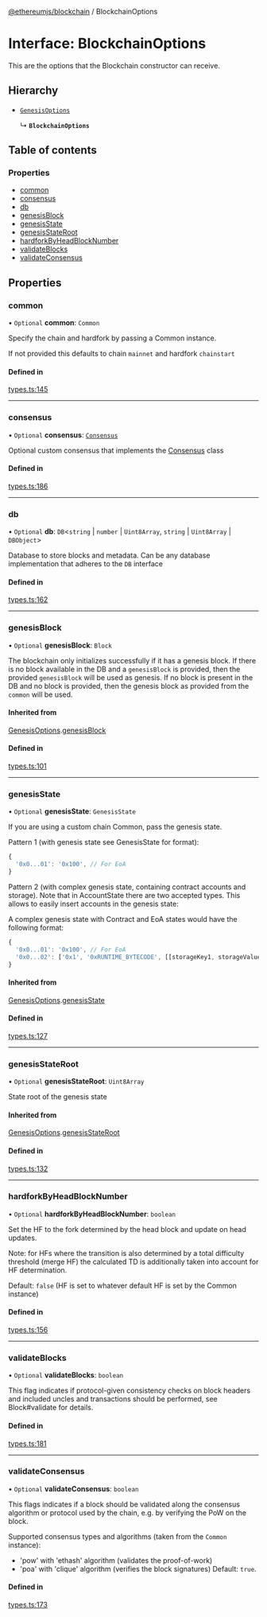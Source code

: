 [@ethereumjs/blockchain](../README.md) / BlockchainOptions

# Interface: BlockchainOptions

This are the options that the Blockchain constructor can receive.

## Hierarchy

- [`GenesisOptions`](GenesisOptions.md)

  ↳ **`BlockchainOptions`**

## Table of contents

### Properties

- [common](BlockchainOptions.md#common)
- [consensus](BlockchainOptions.md#consensus)
- [db](BlockchainOptions.md#db)
- [genesisBlock](BlockchainOptions.md#genesisblock)
- [genesisState](BlockchainOptions.md#genesisstate)
- [genesisStateRoot](BlockchainOptions.md#genesisstateroot)
- [hardforkByHeadBlockNumber](BlockchainOptions.md#hardforkbyheadblocknumber)
- [validateBlocks](BlockchainOptions.md#validateblocks)
- [validateConsensus](BlockchainOptions.md#validateconsensus)

## Properties

### common

• `Optional` **common**: `Common`

Specify the chain and hardfork by passing a Common instance.

If not provided this defaults to chain `mainnet` and hardfork `chainstart`

#### Defined in

[types.ts:145](https://github.com/ethereumjs/ethereumjs-monorepo/blob/master/packages/blockchain/src/types.ts#L145)

___

### consensus

• `Optional` **consensus**: [`Consensus`](Consensus.md)

Optional custom consensus that implements the [Consensus](Consensus.md) class

#### Defined in

[types.ts:186](https://github.com/ethereumjs/ethereumjs-monorepo/blob/master/packages/blockchain/src/types.ts#L186)

___

### db

• `Optional` **db**: `DB`<`string` \| `number` \| `Uint8Array`, `string` \| `Uint8Array` \| `DBObject`\>

Database to store blocks and metadata.
Can be any database implementation that adheres to the `DB` interface

#### Defined in

[types.ts:162](https://github.com/ethereumjs/ethereumjs-monorepo/blob/master/packages/blockchain/src/types.ts#L162)

___

### genesisBlock

• `Optional` **genesisBlock**: `Block`

The blockchain only initializes successfully if it has a genesis block. If
there is no block available in the DB and a `genesisBlock` is provided,
then the provided `genesisBlock` will be used as genesis. If no block is
present in the DB and no block is provided, then the genesis block as
provided from the `common` will be used.

#### Inherited from

[GenesisOptions](GenesisOptions.md).[genesisBlock](GenesisOptions.md#genesisblock)

#### Defined in

[types.ts:101](https://github.com/ethereumjs/ethereumjs-monorepo/blob/master/packages/blockchain/src/types.ts#L101)

___

### genesisState

• `Optional` **genesisState**: `GenesisState`

If you are using a custom chain Common, pass the genesis state.

Pattern 1 (with genesis state see GenesisState for format):

```javascript
{
  '0x0...01': '0x100', // For EoA
}
```

Pattern 2 (with complex genesis state, containing contract accounts and storage).
Note that in AccountState there are two
accepted types. This allows to easily insert accounts in the genesis state:

A complex genesis state with Contract and EoA states would have the following format:

```javascript
{
  '0x0...01': '0x100', // For EoA
  '0x0...02': ['0x1', '0xRUNTIME_BYTECODE', [[storageKey1, storageValue1], [storageKey2, storageValue2]]] // For contracts
}
```

#### Inherited from

[GenesisOptions](GenesisOptions.md).[genesisState](GenesisOptions.md#genesisstate)

#### Defined in

[types.ts:127](https://github.com/ethereumjs/ethereumjs-monorepo/blob/master/packages/blockchain/src/types.ts#L127)

___

### genesisStateRoot

• `Optional` **genesisStateRoot**: `Uint8Array`

State root of the genesis state

#### Inherited from

[GenesisOptions](GenesisOptions.md).[genesisStateRoot](GenesisOptions.md#genesisstateroot)

#### Defined in

[types.ts:132](https://github.com/ethereumjs/ethereumjs-monorepo/blob/master/packages/blockchain/src/types.ts#L132)

___

### hardforkByHeadBlockNumber

• `Optional` **hardforkByHeadBlockNumber**: `boolean`

Set the HF to the fork determined by the head block and update on head updates.

Note: for HFs where the transition is also determined by a total difficulty
threshold (merge HF) the calculated TD is additionally taken into account
for HF determination.

Default: `false` (HF is set to whatever default HF is set by the Common instance)

#### Defined in

[types.ts:156](https://github.com/ethereumjs/ethereumjs-monorepo/blob/master/packages/blockchain/src/types.ts#L156)

___

### validateBlocks

• `Optional` **validateBlocks**: `boolean`

This flag indicates if protocol-given consistency checks on
block headers and included uncles and transactions should be performed,
see Block#validate for details.

#### Defined in

[types.ts:181](https://github.com/ethereumjs/ethereumjs-monorepo/blob/master/packages/blockchain/src/types.ts#L181)

___

### validateConsensus

• `Optional` **validateConsensus**: `boolean`

This flags indicates if a block should be validated along the consensus algorithm
or protocol used by the chain, e.g. by verifying the PoW on the block.

Supported consensus types and algorithms (taken from the `Common` instance):
- 'pow' with 'ethash' algorithm (validates the proof-of-work)
- 'poa' with 'clique' algorithm (verifies the block signatures)
Default: `true`.

#### Defined in

[types.ts:173](https://github.com/ethereumjs/ethereumjs-monorepo/blob/master/packages/blockchain/src/types.ts#L173)
